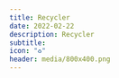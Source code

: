 ```yaml
---
title: Recycler
date: 2022-02-22
description: Recycler
subtitle:
icon: "♻️"
header: media/800x400.png
---
```


